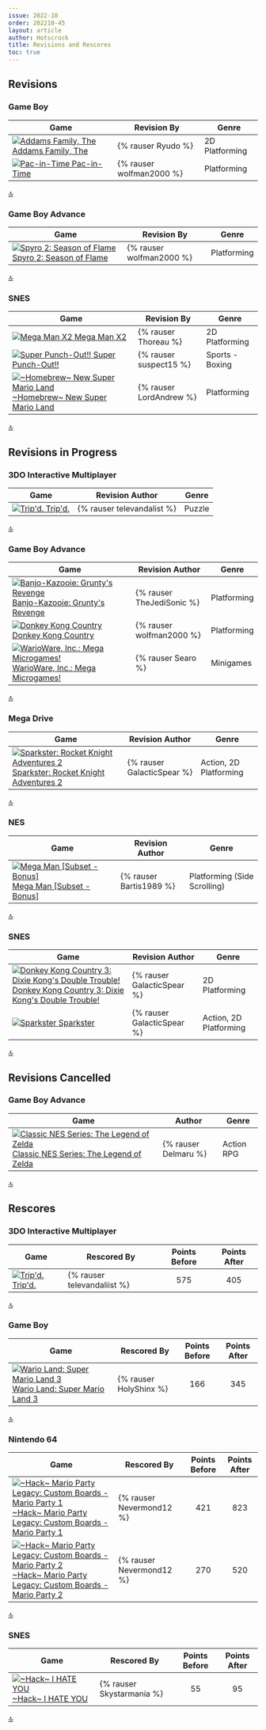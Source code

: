 ```yaml
---
issue: 2022-10
order: 202210-45
layout: article
author: Hotscrock
title: Revisions and Rescores
toc: true
---
```


## Revisions

### Game Boy


| Game                                                                                                                                                                                                                                              | Revision By              | Genre          |
| ------------------------------------------------------------------------------------------------------------------------------------------------------------------------------------------------------------------------------------------------- | ------------------------ | -------------- |
| <a class="gameicon-link" href="https://retroachievements.org/game/4934" target="_blank" rel="noopener"> <img class="gameicon" src="https://retroachievements.org/Images/061516.png" alt="Addams Family, The"> <span>Addams Family, The</span></a> | {% rauser Ryudo %}       | 2D Platforming |
| <a class="gameicon-link" href="https://retroachievements.org/game/4589" target="_blank" rel="noopener"> <img class="gameicon" src="https://retroachievements.org/Images/058597.png" alt="Pac-in-Time"> <span>Pac-in-Time</span></a>               | {% rauser wolfman2000 %} | Platforming    |

<a href="#toc">:top:</a>


### Game Boy Advance


| Game                                                                                                                                                                                                                                                         | Revision By              | Genre       |
| ------------------------------------------------------------------------------------------------------------------------------------------------------------------------------------------------------------------------------------------------------------ | ------------------------ | ----------- |
| <a class="gameicon-link" href="https://retroachievements.org/game/796" target="_blank" rel="noopener"> <img class="gameicon" src="https://retroachievements.org/Images/059519.png" alt="Spyro 2: Season of Flame"> <span>Spyro 2: Season of Flame</span></a> | {% rauser wolfman2000 %} | Platforming |

<a href="#toc">:top:</a>


### SNES


| Game                                                                                                                                                                                                                                                                        | Revision By             | Genre           |
| --------------------------------------------------------------------------------------------------------------------------------------------------------------------------------------------------------------------------------------------------------------------------- | ----------------------- | --------------- |
| <a class="gameicon-link" href="https://retroachievements.org/game/629" target="_blank" rel="noopener"> <img class="gameicon" src="https://retroachievements.org/Images/023582.png" alt="Mega Man X2"> <span>Mega Man X2</span></a>                                          | {% rauser Thoreau %}    | 2D Platforming  |
| <a class="gameicon-link" href="https://retroachievements.org/game/539" target="_blank" rel="noopener"> <img class="gameicon" src="https://retroachievements.org/Images/061799.png" alt="Super Punch-Out!!"> <span>Super Punch-Out!!</span></a>                              | {% rauser suspect15 %}  | Sports - Boxing |
| <a class="gameicon-link" href="https://retroachievements.org/game/1234" target="_blank" rel="noopener"> <img class="gameicon" src="https://retroachievements.org/Images/050866.png" alt="~Homebrew~ New Super Mario Land"> <span>~Homebrew~ New Super Mario Land</span></a> | {% rauser LordAndrew %} | Platforming     |

<a href="#toc">:top:</a>



## Revisions in Progress

### 3DO Interactive Multiplayer


| Game                                                                                                                                                                                                                         | Revision Author            | Genre  |
| ---------------------------------------------------------------------------------------------------------------------------------------------------------------------------------------------------------------------------- | -------------------------- | ------ |
| <a class="gameicon-link" href="https://retroachievements.org/game/16508" target="_blank" rel="noopener"> <img class="gameicon" src="https://retroachievements.org/Images/036024.png" alt="Trip'd."> <span>Trip'd.</span></a> | {% rauser televandalist %} | Puzzle |

<a href="#toc">:top:</a>


### Game Boy Advance


| Game                                                                                                                                                                                                                                                                           | Revision Author           | Genre       |
| ------------------------------------------------------------------------------------------------------------------------------------------------------------------------------------------------------------------------------------------------------------------------------ | ------------------------- | ----------- |
| <a class="gameicon-link" href="https://retroachievements.org/game/744" target="_blank" rel="noopener"> <img class="gameicon" src="https://retroachievements.org/Images/024313.png" alt="Banjo-Kazooie: Grunty's Revenge"> <span>Banjo-Kazooie: Grunty's Revenge</span></a>     | {% rauser TheJediSonic %} | Platforming |
| <a class="gameicon-link" href="https://retroachievements.org/game/750" target="_blank" rel="noopener"> <img class="gameicon" src="https://retroachievements.org/Images/046206.png" alt="Donkey Kong Country"> <span>Donkey Kong Country</span></a>                             | {% rauser wolfman2000 %}  | Platforming |
| <a class="gameicon-link" href="https://retroachievements.org/game/802" target="_blank" rel="noopener"> <img class="gameicon" src="https://retroachievements.org/Images/034678.png" alt="WarioWare, Inc.: Mega Microgames!"> <span>WarioWare, Inc.: Mega Microgames!</span></a> | {% rauser Searo %}        | Minigames   |

<a href="#toc">:top:</a>


### Mega Drive


| Game                                                                                                                                                                                                                                                                                    | Revision Author            | Genre                  |
| --------------------------------------------------------------------------------------------------------------------------------------------------------------------------------------------------------------------------------------------------------------------------------------- | -------------------------- | ---------------------- |
| <a class="gameicon-link" href="https://retroachievements.org/game/2399" target="_blank" rel="noopener"> <img class="gameicon" src="https://retroachievements.org/Images/058015.png" alt="Sparkster: Rocket Knight Adventures 2"> <span>Sparkster: Rocket Knight Adventures 2</span></a> | {% rauser GalacticSpear %} | Action, 2D Platforming |

<a href="#toc">:top:</a>


### NES


| Game                                                                                                                                                                                                                                                            | Revision Author         | Genre                        |
| --------------------------------------------------------------------------------------------------------------------------------------------------------------------------------------------------------------------------------------------------------------- | ----------------------- | ---------------------------- |
| <a class="gameicon-link" href="https://retroachievements.org/game/6729" target="_blank" rel="noopener"> <img class="gameicon" src="https://retroachievements.org/Images/047970.png" alt="Mega Man [Subset - Bonus]"> <span>Mega Man [Subset - Bonus]</span></a> | {% rauser Bartis1989 %} | Platforming (Side Scrolling) |

<a href="#toc">:top:</a>


### SNES


| Game                                                                                                                                                                                                                                                                                                               | Revision Author            | Genre                  |
| ------------------------------------------------------------------------------------------------------------------------------------------------------------------------------------------------------------------------------------------------------------------------------------------------------------------ | -------------------------- | ---------------------- |
| <a class="gameicon-link" href="https://retroachievements.org/game/473" target="_blank" rel="noopener"> <img class="gameicon" src="https://retroachievements.org/Images/020968.png" alt="Donkey Kong Country 3: Dixie Kong's Double Trouble!"> <span>Donkey Kong Country 3: Dixie Kong's Double Trouble!</span></a> | {% rauser GalacticSpear %} | 2D Platforming         |
| <a class="gameicon-link" href="https://retroachievements.org/game/1174" target="_blank" rel="noopener"> <img class="gameicon" src="https://retroachievements.org/Images/058016.png" alt="Sparkster"> <span>Sparkster</span></a>                                                                                    | {% rauser GalacticSpear %} | Action, 2D Platforming |

<a href="#toc">:top:</a>


## Revisions Cancelled

### Game Boy Advance


| Game                                                                                                                                                                                                                                                                                       | Author               | Genre      |
| ------------------------------------------------------------------------------------------------------------------------------------------------------------------------------------------------------------------------------------------------------------------------------------------ | -------------------- | ---------- |
| <a class="gameicon-link" href="https://retroachievements.org/game/748" target="_blank" rel="noopener"> <img class="gameicon" src="https://retroachievements.org/Images/060253.png" alt="Classic NES Series: The Legend of Zelda"> <span>Classic NES Series: The Legend of Zelda</span></a> | {% rauser Delmaru %} | Action RPG |

<a href="#toc">:top:</a>



## Rescores

### 3DO Interactive Multiplayer


| Game                                                                                                                                                                                                                         | Rescored By                 | Points Before | Points After |
| ---------------------------------------------------------------------------------------------------------------------------------------------------------------------------------------------------------------------------- | --------------------------- | :-----------: | :----------: |
| <a class="gameicon-link" href="https://retroachievements.org/game/16508" target="_blank" rel="noopener"> <img class="gameicon" src="https://retroachievements.org/Images/036024.png" alt="Trip'd."> <span>Trip'd.</span></a> | {% rauser televandaliist %} |      575      |     405      |

<a href="#toc">:top:</a>


### Game Boy


| Game                                                                                                                                                                                                                                                                     | Rescored By            | Points Before | Points After |
| ------------------------------------------------------------------------------------------------------------------------------------------------------------------------------------------------------------------------------------------------------------------------ | ---------------------- | :-----------: | :----------: |
| <a class="gameicon-link" href="https://retroachievements.org/game/739" target="_blank" rel="noopener"> <img class="gameicon" src="https://retroachievements.org/Images/061011.png" alt="Wario Land: Super Mario Land 3"> <span>Wario Land: Super Mario Land 3</span></a> | {% rauser HolyShinx %} |      166      |     345      |

<a href="#toc">:top:</a>


### Nintendo 64


| Game                                                                                                                                                                                                                                                                                                                           | Rescored By              | Points Before | Points After |
| ------------------------------------------------------------------------------------------------------------------------------------------------------------------------------------------------------------------------------------------------------------------------------------------------------------------------------ | ------------------------ | :-----------: | :----------: |
| <a class="gameicon-link" href="https://retroachievements.org/game/17856" target="_blank" rel="noopener"> <img class="gameicon" src="https://retroachievements.org/Images/046212.png" alt="~Hack~ Mario Party Legacy: Custom Boards - Mario Party 1"> <span>~Hack~ Mario Party Legacy: Custom Boards - Mario Party 1</span></a> | {% rauser Nevermond12 %} |      421      |     823      |
| <a class="gameicon-link" href="https://retroachievements.org/game/17868" target="_blank" rel="noopener"> <img class="gameicon" src="https://retroachievements.org/Images/046447.png" alt="~Hack~ Mario Party Legacy: Custom Boards - Mario Party 2"> <span>~Hack~ Mario Party Legacy: Custom Boards - Mario Party 2</span></a> | {% rauser Nevermond12 %} |      270      |     520      |

<a href="#toc">:top:</a>


### SNES


| Game                                                                                                                                                                                                                                            | Rescored By               | Points Before | Points After |
| ----------------------------------------------------------------------------------------------------------------------------------------------------------------------------------------------------------------------------------------------- | ------------------------- | :-----------: | :----------: |
| <a class="gameicon-link" href="https://retroachievements.org/game/3950" target="_blank" rel="noopener"> <img class="gameicon" src="https://retroachievements.org/Images/028741.png" alt="~Hack~ I HATE YOU"> <span>~Hack~ I HATE YOU</span></a> | {% rauser Skystarmania %} |      55       |      95      |

<a href="#toc">:top:</a>



